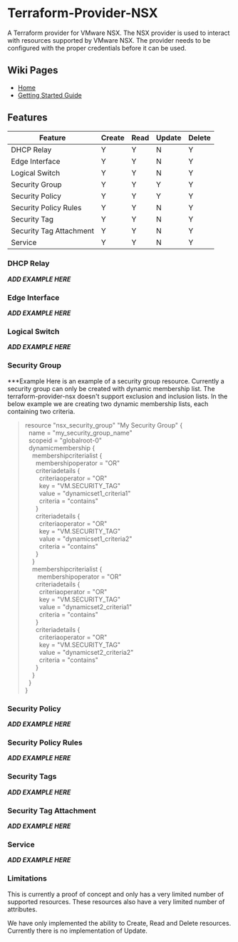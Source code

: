 # Terraform-Provider-NSX

A Terraform provider for VMware NSX.  The NSX provider is used to interact
with resources supported by VMware NSX.  The provider needs to be configured
with the proper credentials before it can be used.

## Wiki Pages
* [Home](https://github.com/sky-uk/terraform-provider-nsx/wiki)
* [Getting Started Guide](https://github.com/sky-uk/terraform-provider-nsx/wiki/Getting-Started-Guide)

## Features
| Feature                 | Create | Read  | Update  | Delete |
|-------------------------|--------|-------|---------|--------|
| DHCP Relay              |   Y    |   Y   |    N    |   Y    |
| Edge Interface          |   Y    |   Y   |    N    |   Y    |
| Logical Switch          |   Y    |   Y   |    N    |   Y    |
| Security Group          |   Y    |   Y   |    Y    |   Y    |
| Security Policy         |   Y    |   Y   |    Y    |   Y    |
| Security Policy Rules   |   Y    |   Y   |    N    |   Y    |
| Security Tag            |   Y    |   Y   |    N    |   Y    |
| Security Tag Attachment |   Y    |   Y   |    N    |   Y    |
| Service                 |   Y    |   Y   |    N    |   Y    |

### DHCP Relay
***ADD EXAMPLE HERE***

### Edge Interface
***ADD EXAMPLE HERE***

### Logical Switch
***ADD EXAMPLE HERE***

### Security Group

***Example
Here is an example of a security group resource. Currently a security group can only be created with dynamic membership list. The terraform-provider-nsx doesn't support exclusion and inclusion lists.
In the below example we are creating two dynamic membership lists, each containing two criteria.
> resource "nsx_security_group" "My Security Group" {  
  &nbsp;&nbsp;name = "my_security_group_name"  
  &nbsp;&nbsp;scopeid = "globalroot-0"  
  &nbsp;&nbsp;dynamicmembership {  
  &nbsp;&nbsp;&nbsp;&nbsp;membershipcriterialist {  
  &nbsp;&nbsp;&nbsp;&nbsp;&nbsp;&nbsp;membershipoperator = "OR"  
  &nbsp;&nbsp;&nbsp;&nbsp;&nbsp;&nbsp;criteriadetails {  
  &nbsp;&nbsp;&nbsp;&nbsp;&nbsp;&nbsp;&nbsp;&nbsp;criteriaoperator = "OR"  
  &nbsp;&nbsp;&nbsp;&nbsp;&nbsp;&nbsp;&nbsp;&nbsp;key = "VM.SECURITY_TAG"  
  &nbsp;&nbsp;&nbsp;&nbsp;&nbsp;&nbsp;&nbsp;&nbsp;value = "dynamicset1_criteria1"  
  &nbsp;&nbsp;&nbsp;&nbsp;&nbsp;&nbsp;&nbsp;&nbsp;criteria = "contains"  
  &nbsp;&nbsp;&nbsp;&nbsp;&nbsp;&nbsp;}  
  &nbsp;&nbsp;&nbsp;&nbsp;&nbsp;&nbsp;criteriadetails {  
  &nbsp;&nbsp;&nbsp;&nbsp;&nbsp;&nbsp;&nbsp;&nbsp;criteriaoperator = "OR"  
  &nbsp;&nbsp;&nbsp;&nbsp;&nbsp;&nbsp;&nbsp;&nbsp;key = "VM.SECURITY_TAG"  
  &nbsp;&nbsp;&nbsp;&nbsp;&nbsp;&nbsp;&nbsp;&nbsp;value = "dynamicset1_criteria2"  
  &nbsp;&nbsp;&nbsp;&nbsp;&nbsp;&nbsp;&nbsp;&nbsp;criteria = "contains"  
  &nbsp;&nbsp;&nbsp;&nbsp;&nbsp;&nbsp;}  
  &nbsp;&nbsp;&nbsp;&nbsp;}  
  &nbsp;&nbsp;&nbsp;&nbsp;membershipcriterialist {  
  &nbsp;&nbsp;&nbsp;&nbsp;&nbsp;&nbsp;          membershipoperator = "OR"  
  &nbsp;&nbsp;&nbsp;&nbsp;&nbsp;&nbsp;criteriadetails {  
  &nbsp;&nbsp;&nbsp;&nbsp;&nbsp;&nbsp;&nbsp;&nbsp;criteriaoperator = "OR"  
  &nbsp;&nbsp;&nbsp;&nbsp;&nbsp;&nbsp;&nbsp;&nbsp;key = "VM.SECURITY_TAG"  
  &nbsp;&nbsp;&nbsp;&nbsp;&nbsp;&nbsp;&nbsp;&nbsp;value = "dynamicset2_criteria1"  
  &nbsp;&nbsp;&nbsp;&nbsp;&nbsp;&nbsp;&nbsp;&nbsp;criteria = "contains"  
  &nbsp;&nbsp;&nbsp;&nbsp;&nbsp;&nbsp;}  
  &nbsp;&nbsp;&nbsp;&nbsp;&nbsp;&nbsp;criteriadetails {  
  &nbsp;&nbsp;&nbsp;&nbsp;&nbsp;&nbsp;&nbsp;&nbsp;criteriaoperator = "OR"  
  &nbsp;&nbsp;&nbsp;&nbsp;&nbsp;&nbsp;&nbsp;&nbsp;key = "VM.SECURITY_TAG"  
  &nbsp;&nbsp;&nbsp;&nbsp;&nbsp;&nbsp;&nbsp;&nbsp;value = "dynamicset2_criteria2"  
  &nbsp;&nbsp;&nbsp;&nbsp;&nbsp;&nbsp;&nbsp;&nbsp;criteria = "contains"  
  &nbsp;&nbsp;&nbsp;&nbsp;&nbsp;&nbsp;}  
  &nbsp;&nbsp;&nbsp;&nbsp;}  
  &nbsp;&nbsp;}  
}  


### Security Policy
***ADD EXAMPLE HERE***

### Security Policy Rules
***ADD EXAMPLE HERE***

### Security Tags
***ADD EXAMPLE HERE***

### Security Tag Attachment
***ADD EXAMPLE HERE***

### Service
***ADD EXAMPLE HERE***


### Limitations

This is currently a proof of concept and only has a very limited number of
supported resources.  These resources also have a very limited number
of attributes.

We have only implemented the ability to Create, Read and Delete resources.
Currently there is no implementation of Update.

